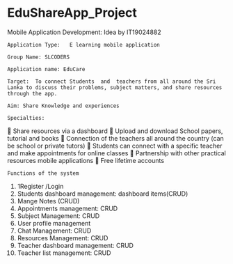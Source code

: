 # EduShareApp_Project
Mobile Application Development: Idea by IT19024882

 	Application Type:   E learning mobile application
  
 	Group Name: SLCODERS
  
 	Application name: EduCare
  
 	Target:  To connect Students  and  teachers from all around the Sri Lanka to discuss their problems, subject matters, and share resources through the app.
  
 	Aim: Share Knowledge and experiences
  
 	Specialties:
 Share resources via a dashboard
	Upload and download School papers, tutorial and books
	Connection of the teachers all around the country (can be school or private tutors)
	Students can connect with a specific teacher and make appointments for online classes
	Partnership with other practical resources mobile applications
	Free lifetime accounts

 	Functions of the system

1.	1Register /Login
2.	Students dashboard management: dashboard items(CRUD)
3.	Mange Notes (CRUD)
4.	Appointments management: CRUD
5.	Subject Management: CRUD
6.	User profile management
7.	Chat Management: CRUD
8.	Resources Management: CRUD
9.	Teacher dashboard management: CRUD
10.	Teacher list management: CRUD
